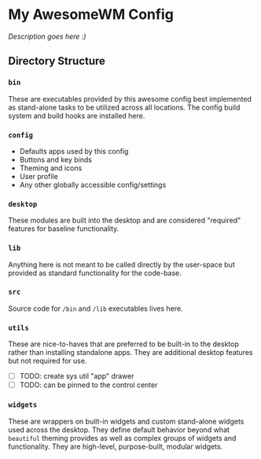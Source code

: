 # My AwesomeWM Config

*Description goes here :)*

## Directory Structure

### `bin`

These are executables provided by this awesome config best implemented as
stand-alone tasks to be utilized across all locations.
The config build system and build hooks are installed here.

### `config`

- Defaults apps used by this config
- Buttons and key binds
- Theming and icons
- User profile
- Any other globally accessible config/settings

### `desktop`

These modules are built into the desktop and are considered "required" features
for baseline functionality.

### `lib`

Anything here is not meant to be called directly by the user-space but provided
as standard functionality for the code-base.

### `src`

Source code for `/bin` and `/lib` executables lives here.

### `utils`

These are nice-to-haves that are preferred to be built-in to the desktop rather
than installing standalone apps.
They are additional desktop features but not required for use.

- [ ] TODO: create sys util "app" drawer
- [ ] TODO: can be pinned to the control center

### `widgets`

These are wrappers on built-in widgets and custom stand-alone widgets used
across the desktop.
They define default behavior beyond what `beautiful` theming provides as well
as complex groups of widgets and functionality.
They are high-level, purpose-built, modular widgets.
